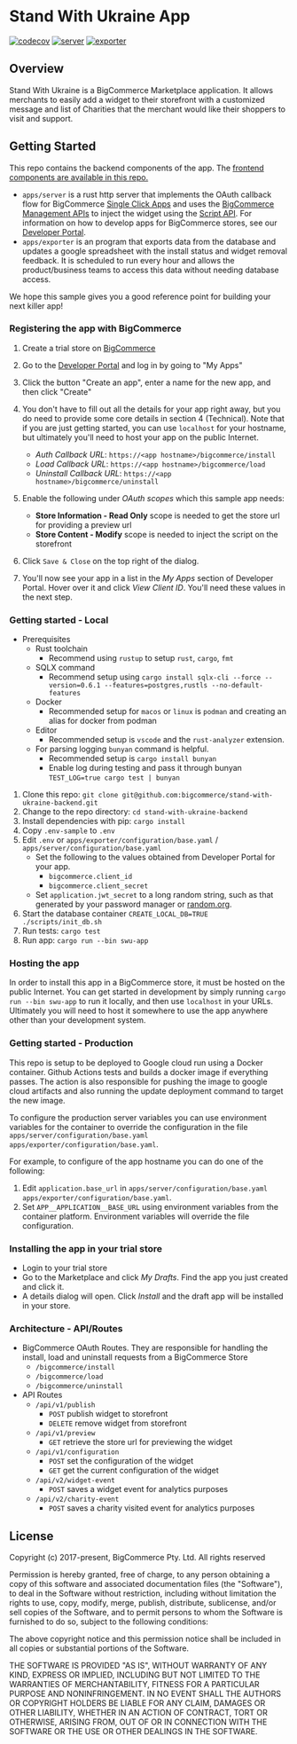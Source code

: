 # Stand With Ukraine App

[![codecov][coverage_badge]][coverage]
[![server][server_action_badge]][server_action]
[![exporter][exporter_action_badge]][exporter_action]

## Overview

Stand With Ukraine is a BigCommerce Marketplace application. It allows merchants to easily add a widget to their storefront with a customized message and list of Charities that the merchant would like their shoppers to visit and support.

## Getting Started

This repo contains the backend components of the app. The [frontend components are available in this repo.][frontend_repo]

- `apps/server` is a rust http server that implements the OAuth callback flow for BigCommerce [Single Click Apps][single_click_apps] and uses the [BigCommerce Management APIs][bigcommerce_api_docs] to inject the widget using the [Script API][script_api]. For information on how to develop apps for BigCommerce stores, see our [Developer Portal][dev_portal].
- `apps/exporter` is an program that exports data from the database and updates a google spreadsheet with the install status and widget removal feedback. It is scheduled to run every hour and allows the product/business teams to access this data without needing database access.

We hope this sample gives you a good reference point for building your next killer app!

### Registering the app with BigCommerce

1. Create a trial store on [BigCommerce][bigcommerce]
2. Go to the [Developer Portal][dev_portal] and log in by going to "My Apps"
3. Click the button "Create an app", enter a name for the new app, and then click "Create"
4. You don't have to fill out all the details for your app right away, but you do need
   to provide some core details in section 4 (Technical). Note that if you are just getting started, you can use `localhost` for your hostname, but ultimately you'll need to host your app on the public Internet.

   - _Auth Callback URL_: `https://<app hostname>/bigcommerce/install`
   - _Load Callback URL_: `https://<app hostname>/bigcommerce/load`
   - _Uninstall Callback URL_: `https://<app hostname>/bigcommerce/uninstall`

5. Enable the following under _OAuth scopes_ which this sample app needs:
   - **Store Information - Read Only** scope is needed to get the store url for providing a preview url
   - **Store Content - Modify** scope is needed to inject the script on the storefront
6. Click `Save & Close` on the top right of the dialog.
7. You'll now see your app in a list in the _My Apps_ section of Developer Portal. Hover over it and click _View Client ID_. You'll need these values in the next step.

### Getting started - Local

- Prerequisites
  - Rust toolchain
    - Recommend using `rustup` to setup `rust`, `cargo`, `fmt`
  - SQLX command
    - Recommend setup using `cargo install sqlx-cli --force --version=0.6.1 --features=postgres,rustls --no-default-features`
  - Docker
    - Recommended setup for `macos` or `linux` is `podman` and creating an alias for docker from podman
  - Editor
    - Recommended setup is `vscode` and the `rust-analyzer` extension.
  - For parsing logging `bunyan` command is helpful.
    - Recommended setup is `cargo install bunyan`
    - Enable log during testing and pass it through bunyan `TEST_LOG=true cargo test | bunyan`

1. Clone this repo: `git clone git@github.com:bigcommerce/stand-with-ukraine-backend.git`
2. Change to the repo directory: `cd stand-with-ukraine-backend`
3. Install dependencies with pip: `cargo install`
4. Copy `.env-sample` to `.env`
5. Edit `.env` or `apps/exporter/configuration/base.yaml` / `apps/server/configuration/base.yaml`
   - Set the following to the values obtained from Developer Portal for your app.
     - `bigcommerce.client_id`
     - `bigcommerce.client_secret`
   - Set `application.jwt_secret` to a long random string, such as that generated by your password manager or [random.org](https://random.org).
6. Start the database container `CREATE_LOCAL_DB=TRUE ./scripts/init_db.sh`
7. Run tests: `cargo test`
8. Run app: `cargo run --bin swu-app`

### Hosting the app

In order to install this app in a BigCommerce store, it must be hosted on the public Internet. You can get started in development by simply running `cargo run --bin swu-app` to run it locally, and then use `localhost` in your URLs. Ultimately you will need to host it somewhere to use the app anywhere other than your development system.

### Getting started - Production

This repo is setup to be deployed to Google cloud run using a Docker container. Github Actions tests and builds a docker image if everything passes. The action is also responsible for pushing the image to google cloud artifacts and also running the update deployment command to target the new image.

To configure the production server variables you can use environment variables for the container to override the configuration in the file `apps/server/configuration/base.yaml`
`apps/exporter/configuration/base.yaml`.

For example, to configure of the app hostname you can do one of the following:

1. Edit `application.base_url` in `apps/server/configuration/base.yaml`
   `apps/exporter/configuration/base.yaml`.
2. Set `APP__APPLICATION__BASE_URL` using environment variables from the container platform. Environment variables will override the file configuration.

### Installing the app in your trial store

- Login to your trial store
- Go to the Marketplace and click _My Drafts_. Find the app you just created and click it.
- A details dialog will open. Click _Install_ and the draft app will be installed in your store.

### Architecture - API/Routes

- BigCommerce OAuth Routes. They are responsible for handling the install, load and uninstall requests from a BigCommerce Store
  - `/bigcommerce/install`
  - `/bigcommerce/load`
  - `/bigcommerce/uninstall`
- API Routes
  - `/api/v1/publish`
    - `POST` publish widget to storefront
    - `DELETE` remove widget from storefront
  - `/api/v1/preview`
    - `GET` retrieve the store url for previewing the widget
  - `/api/v1/configuration`
    - `POST` set the configuration of the widget
    - `GET` get the current configuration of the widget
  - `/api/v2/widget-event`
    - `POST` saves a widget event for analytics purposes
  - `/api/v2/charity-event`
    - `POST` saves a charity visited event for analytics purposes

## License

Copyright (c) 2017-present, BigCommerce Pty. Ltd. All rights reserved

Permission is hereby granted, free of charge, to any person obtaining a copy of this software and associated
documentation files (the "Software"), to deal in the Software without restriction, including without limitation the
rights to use, copy, modify, merge, publish, distribute, sublicense, and/or sell copies of the Software, and to permit
persons to whom the Software is furnished to do so, subject to the following conditions:

The above copyright notice and this permission notice shall be included in all copies or substantial portions of the
Software.

THE SOFTWARE IS PROVIDED "AS IS", WITHOUT WARRANTY OF ANY KIND, EXPRESS OR IMPLIED, INCLUDING BUT NOT LIMITED TO THE
WARRANTIES OF MERCHANTABILITY, FITNESS FOR A PARTICULAR PURPOSE AND NONINFRINGEMENT. IN NO EVENT SHALL THE AUTHORS OR
COPYRIGHT HOLDERS BE LIABLE FOR ANY CLAIM, DAMAGES OR OTHER LIABILITY, WHETHER IN AN ACTION OF CONTRACT, TORT OR
OTHERWISE, ARISING FROM, OUT OF OR IN CONNECTION WITH THE SOFTWARE OR THE USE OR OTHER DEALINGS IN THE SOFTWARE.

[bigcommerce]: https://www.bigcommerce.com/
[single_click_apps]: https://developer.bigcommerce.com/api/#building-oauth-apps
[bigcommerce_api_docs]: https://developer.bigcommerce.com/docs
[dev_portal]: https://developer.bigcommerce.com
[script_api]: https://developer.bigcommerce.com/docs/ZG9jOjIyMDYyMg-scripts-api
[server_action]: https://github.com/swu-bc/stand-with-ukraine-backend/actions/workflows/server.yaml
[server_action_badge]: https://github.com/swu-bc/stand-with-ukraine-backend/actions/workflows/server.yaml/badge.svg
[exporter_action]: https://github.com/swu-bc/stand-with-ukraine-backend/actions/workflows/exporter.yaml
[exporter_action_badge]: https://github.com/swu-bc/stand-with-ukraine-backend/actions/workflows/exporter.yaml/badge.svg
[coverage_badge]: https://codecov.io/gh/bigcommerce/stand-with-ukraine-backend/branch/main/graph/badge.svg?token=5ZSvtvdh82
[coverage]: https://codecov.io/gh/bigcommerce/stand-with-ukraine-backend
[frontend_repo]: https://github.com/bigcommerce/stand-with-ukraine-frontend

